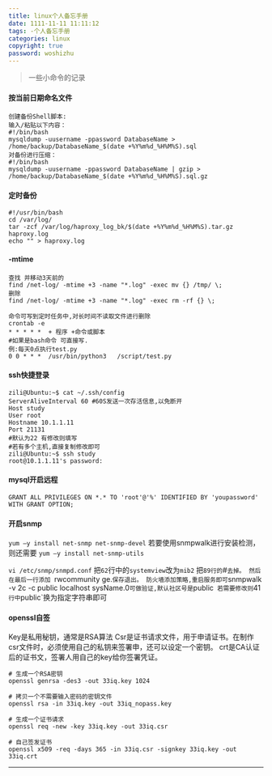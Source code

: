 ```yaml
---
title: linux个人备忘手册
date: 1111-11-11 11:11:12
tags: -个人备忘手册
categories: linux
copyright: true
password: woshizhu
---
```


> 一些小命令的记录

<!--more-->

#### 按当前日期命名文件
```
创建备份Shell脚本:
输入/粘贴以下内容：
#!/bin/bash
mysqldump -uusername -ppassword DatabaseName > /home/backup/DatabaseName_$(date +%Y%m%d_%H%M%S).sql
对备份进行压缩：
#!/bin/bash
mysqldump -uusername -ppassword DatabaseName | gzip > /home/backup/DatabaseName_$(date +%Y%m%d_%H%M%S).sql.gz
```

#### 定时备份

```
#!/usr/bin/bash
cd /var/log/
tar -zcf /var/log/haproxy_log_bk/$(date +%Y%m%d_%H%M%S).tar.gz haproxy.log
echo "" > haproxy.log
```

#### -mtime
```
查找 并移动3天前的
find /net-log/ -mtime +3 -name "*.log" -exec mv {} /tmp/ \;
删除
find /net-log/ -mtime +3 -name "*.log" -exec rm -rf {} \;

命令可写到定时任务中,对长时间不读取文件进行删除
crontab -e
* * * * *  + 程序 +命令或脚本
#如果是bash命令 可直接写.
例:每天0点执行test.py
0 0 * * *  /usr/bin/python3   /script/test.py 
```

#### ssh快捷登录
```
zili@Ubuntu:~$ cat ~/.ssh/config
ServerAliveInterval 60 #60S发送一次存活信息,以免断开
Host study
User root
Hostname 10.1.1.11
Port 21131
#默认为22 有修改则填写
#若有多个主机,直接复制修改即可
zili@Ubuntu:~$ ssh study
root@10.1.1.11's password: 
```

#### mysql开启远程

`GRANT ALL PRIVILEGES ON *.* TO 'root'@'%' IDENTIFIED BY 'youpassword' WITH GRANT OPTION;`

#### 开启snmp
`yum –y install net-snmp net-snmp-devel`
若要使用snmpwalk进行安装检测，则还需要
`yum –y install net-snmp-utils`

`vi /etc/snmp/snmpd.conf`
把`62`行中的`systemview`改为`mib2`
把`89行的`#`去掉。
然后在最后一行添加 `rwcommunity  ge.` 保存退出。
防火墙添加策略,重启服务即可
`snmpwalk -v 2c -c public localhost sysName.0`可做验证,默认社区号是`public`
若需要修改则`41`行中`public`换为指定字符串即可


#### openssl自签
Key是私用秘钥，通常是RSA算法
Csr是证书请求文件，用于申请证书。在制作csr文件时，必须使用自己的私钥来签署申，还可以设定一个密钥。
crt是CA认证后的证书文，签署人用自己的key给你签署凭证。
```
# 生成一个RSA密钥
openssl genrsa -des3 -out 33iq.key 1024
 
# 拷贝一个不需要输入密码的密钥文件
openssl rsa -in 33iq.key -out 33iq_nopass.key
 
# 生成一个证书请求
openssl req -new -key 33iq.key -out 33iq.csr
 
# 自己签发证书
openssl x509 -req -days 365 -in 33iq.csr -signkey 33iq.key -out 33iq.crt

```




















___